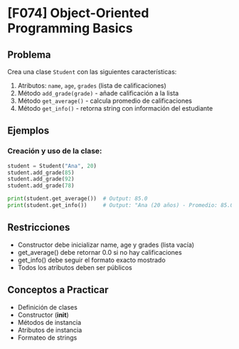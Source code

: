 # [F074] Object-Oriented Programming Basics

## Problema

Crea una clase `Student` con las siguientes características:
1. Atributos: `name`, `age`, `grades` (lista de calificaciones)
2. Método `add_grade(grade)` - añade calificación a la lista
3. Método `get_average()` - calcula promedio de calificaciones
4. Método `get_info()` - retorna string con información del estudiante

## Ejemplos

### Creación y uso de la clase:
```python
student = Student("Ana", 20)
student.add_grade(85)
student.add_grade(92)
student.add_grade(78)

print(student.get_average())  # Output: 85.0
print(student.get_info())     # Output: "Ana (20 años) - Promedio: 85.0"
```

## Restricciones
- Constructor debe inicializar name, age y grades (lista vacía)
- get_average() debe retornar 0.0 si no hay calificaciones
- get_info() debe seguir el formato exacto mostrado
- Todos los atributos deben ser públicos

## Conceptos a Practicar
- Definición de clases
- Constructor (__init__)
- Métodos de instancia
- Atributos de instancia
- Formateo de strings
